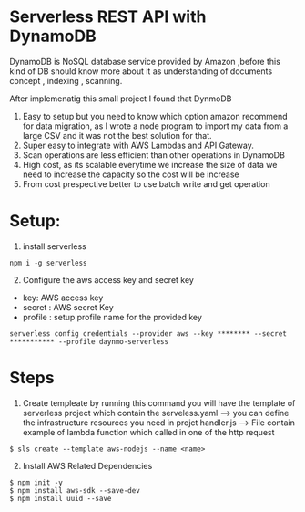 # Serverless REST API with DynamoDB 
DynamoDB is NoSQL database service provided by Amazon ,before this kind of DB should know more about it as 
understanding of documents concept , indexing , scanning.

After implemenatig this small project I found that DynmoDB

1. Easy to setup but you need to know which option amazon recommend for data migration, as I wrote a node program to import my data from a large CSV and it was not the best solution for that.
2. Super easy to integrate with AWS Lambdas and API Gateway.
3. Scan operations are less efficient than other operations in DynamoDB 
4. High cost, as its scalable everytime we increase the size of data we need to increase the capacity so the cost will be increase
5. From cost prespective better to use batch write and get operation 


# Setup: 
1. install serverless 
```
npm i -g serverless
```
2. Configure the aws access key and secret key 

* key: AWS access key 
* secret : AWS secret Key
* profile : setup profile name for the provided key 

```
serverless config credentials --provider aws --key ******** --secret *********** --profile daynmo-serverless
```

# Steps 
1. Create templeate 
 by running this command you will have the template of serverless project 
 which contain the 
 serveless.yaml -->  you can define the infrastructure resources you need in projct 
 handler.js -->  File contain example of lambda function which called in one of the http request
```
$ sls create --template aws-nodejs --name <name>
```

2. Install AWS Related Dependencies
```
$ npm init -y
$ npm install aws-sdk --save-dev
$ npm install uuid --save
```


